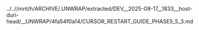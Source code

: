 ../..//mnt/h/ARCHIVE/.UNWRAP/extracted/DEV__2025-08-17__1833__host-duri-head/__UNWRAP/4fa54f0a14/CURSOR_RESTART_GUIDE_PHASE5_5_3.md